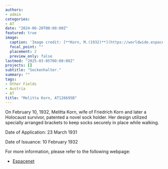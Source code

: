 ```yaml
---
authors:
- admin
categories:
- AT
date: "2024-06-20T00:00:00Z"
featured: true
image:
  caption: 'Image credit: [**Korn, M.(1932)**](https://worldwide.espacenet.com/patent/search/family/003634890/publication/AT126695B?q=pn%3DAT126695B)'
  focal_point: ""
  placement: 2
  preview_only: false
lastmod: "2025-03-05T00:00:00Z"
projects: []
subtitle: "Sockenhalter."
summary: ""
tags:
- Other Fields
- Austria
- AT
title: "Melitta Korn, AT126695B"
---
```

On February 10, 1932, Melitta Korn, wife of Friedrich Korn and later a Holocaust survivor, patented a novel sock holder. Her design utilized specially arranged brackets to keep socks securely in place while walking.

Date of Application: 23 March 1931

Date of Issuance: 10 February 1932

For more information, please refer to the following webpage: 

- [Espacenet](https://worldwide.espacenet.com/patent/search/family/003634890/publication/AT126695B?q=pn%3DAT126695B)
